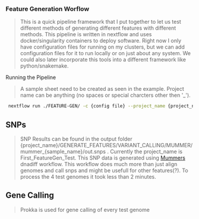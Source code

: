 ### Feature Generation Worflow

> This is a quick pipeline framework that I put together to let us test different methods of generating different features with different methods. This pipeline is written in nextflow and uses docker/singularity containers to deploy software. Right now I only have configuration files for running on my clusters, but we can add configuration files for it to run locally or on just about any system. We could also later incorporate this tools into a different framework like python/snakemake.

Running the Pipeline

> A sample sheet need to be created as seen in the example. Project name can be anything (no spaces or special charcters other then '_').

```bash
 nextflow run ./FEATURE-GEN/ -c {config file} --project_name {project_name} --sample_sheet {/path/to/samplesheet.csv}
```

## SNPs

> SNP Results can be found in the output folder {project_name}/GENERATE_FEATURES/VARIANT_CALLING/MUMMER/mummer_{sample_name}/out.snps . Currently the project_name is First_FeatureGen_Test. This SNP data is generated using [Mummers](https://github.com/mummer4/mummer) dnadiff workflow. This workflow does much more than just align genomes and call snps and might be usefull for other features(?). To process the 4 test genomes it took less than 2 minutes.

## Gene Calling

> Prokka is used for gene calling of every test genome
